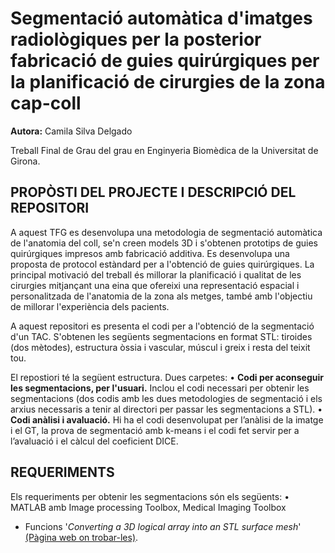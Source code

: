 # Segmentació automàtica d'imatges radiològiques per la posterior fabricació de guies quirúrgiques per la planificació de cirurgies de la zona cap-coll

**Autora:** Camila Silva Delgado

Treball Final de Grau del grau en Enginyeria Biomèdica de la Universitat de Girona.


## PROPÒSTI DEL PROJECTE I DESCRIPCIÓ DEL REPOSITORI
A aquest TFG es desenvolupa una metodologia de segmentació automàtica de l'anatomia del coll, se'n creen models 3D i s'obtenen prototips de guies quirúrgiques impresos amb fabricació additiva. Es desenvolupa una proposta de protocol estàndard per a l'obtenció de guies quirúrgiques. La principal motivació del treball és millorar la planificació i qualitat de les cirurgies mitjançant una eina que ofereixi una representació espacial i personalitzada de l'anatomia de la zona als metges, també amb l'objectiu de millorar l'experiència dels pacients.

A aquest repositori es presenta el codi per a l'obtenció de la segmentació d'un TAC. S'obtenen les següents segmentacions en format STL: tiroides (dos mètodes), estructura òssia i vascular, múscul i greix i resta del teixit tou.

El repostiori té la següent estructura. Dues carpetes:
•	**Codi per aconseguir les segmentacions, per l'usuari.** Inclou el codi necessari per obtenir les segmentacions (dos codis amb les dues metodologies de segmentació i els arxius necessaris a tenir al directori per passar les segmentacions a STL).
•	**Codi anàlisi i avaluació.** Hi ha el codi desenvolupat per l’anàlisi de la imatge i el GT, la prova de segmentació amb k-means i el codi fet servir per a l’avaluació i el càlcul del coeficient DICE. 


## REQUERIMENTS 

Els requeriments per obtenir les segmentacions són els següents:
•	MATLAB amb Image processing Toolbox, Medical Imaging Toolbox

- Funcions '*Converting a 3D logical array into an STL surface mesh*' [(Pàgina web on trobar-les)]([https://es.mathworks.com/matlabcentral/fileexchange/68794-make-stl-of-3d-array-optimal-for-3d-printing?s_tid=prof_contriblnk](https://es.mathworks.com/matlabcentral/fileexchange/27733-converting-a-3d-logical-array-into-an-stl-surface-mesh)).


</p>
